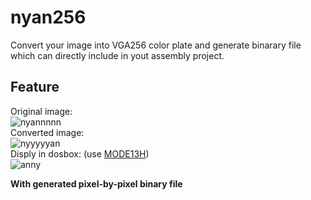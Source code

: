 nyan256
====
Convert your image into VGA256 color plate and generate binarary file which can directly include in yout assembly project.

## Feature
Original image:  
![nyannnnn](https://i.imgur.com/nvvUT22.png)  
Converted image:  
![nyyyyyan](https://i.imgur.com/orxByR7.png)  
Disply in dosbox:  (use [MODE13H](https://github.com/ifTNT/MODE13H))  
![anny](https://i.imgur.com/0f2zB94.png)  

**With generated pixel-by-pixel binary file**